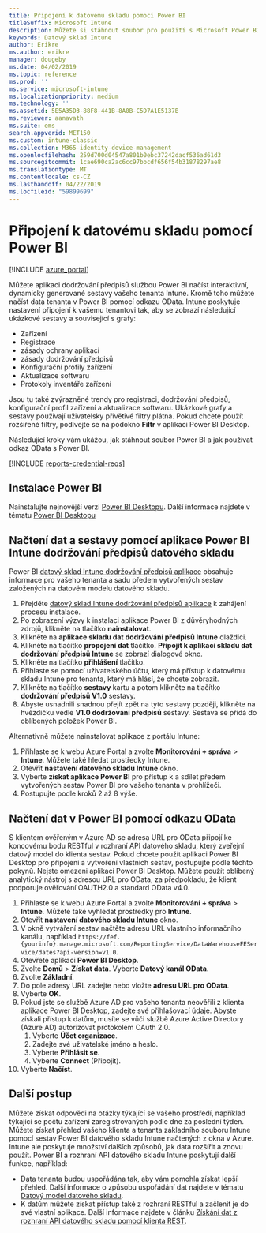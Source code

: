 ```yaml
---
title: Připojení k datovému skladu pomocí Power BI
titleSuffix: Microsoft Intune
description: Můžete si stáhnout soubor pro použití s Microsoft Power BI, který vám umožní načíst interaktivní, dynamicky generované sestavy vašeho tenanta Microsoft Intune.
keywords: Datový sklad Intune
author: Erikre
ms.author: erikre
manager: dougeby
ms.date: 04/02/2019
ms.topic: reference
ms.prod: ''
ms.service: microsoft-intune
ms.localizationpriority: medium
ms.technology: ''
ms.assetid: 5E5A35D3-88F8-441B-8A0B-C5D7A1E5137B
ms.reviewer: aanavath
ms.suite: ems
search.appverid: MET150
ms.custom: intune-classic
ms.collection: M365-identity-device-management
ms.openlocfilehash: 259d700d04547a801b0ebc37242dacf536ad61d3
ms.sourcegitcommit: 1cae690ca2ac6cc97bbcdf656f54b31878297ae8
ms.translationtype: MT
ms.contentlocale: cs-CZ
ms.lasthandoff: 04/22/2019
ms.locfileid: "59899699"
---
```

# <a name="connect-to-the-data-warehouse-with-power-bi"></a>Připojení k datovému skladu pomocí Power BI

[!INCLUDE [azure_portal](./includes/azure_portal.md)]

Můžete aplikaci dodržování předpisů službou Power BI načíst interaktivní, dynamicky generované sestavy vašeho tenanta Intune. Kromě toho můžete načíst data tenanta v Power BI pomocí odkazu OData. Intune poskytuje nastavení připojení k vašemu tenantovi tak, aby se zobrazí následující ukázkové sestavy a související s grafy:  

  -  Zařízení
  -  Registrace
  -  zásady ochrany aplikací
  -  zásady dodržování předpisů
  -  Konfigurační profily zařízení
  -  Aktualizace softwaru
  -  Protokoly inventáře zařízení

Jsou tu také zvýrazněné trendy pro registraci, dodržování předpisů, konfigurační profil zařízení a aktualizace softwaru. Ukázkové grafy a sestavy používají uživatelsky přívětivé filtry plátna. Pokud chcete použít rozšířené filtry, podívejte se na podokno **Filtr** v aplikaci Power BI Desktop.

Následující kroky vám ukážou, jak stáhnout soubor Power BI a jak používat odkaz OData s Power BI.

[!INCLUDE [reports-credential-reqs](./includes/reports-credential-reqs.md)]

## <a name="install-power-bi"></a>Instalace Power BI

Nainstalujte nejnovější verzi [Power BI Desktopu](https://aka.ms/intune/datawarehouseapi/installpowerbi). Další informace najdete v tématu [Power BI Desktopu](https://powerbi.microsoft.com/desktop)

## <a name="load-the-data-and-reports-using-the-power-bi-intune-compliance-data-warehouse-app"></a>Načtení dat a sestavy pomocí aplikace Power BI Intune dodržování předpisů datového skladu

Power BI [datový sklad Intune dodržování předpisů aplikace](https://aka.ms/intune/datawarehouseapi/getpowerbiapp) obsahuje informace pro vašeho tenanta a sadu předem vytvořených sestav založených na datovém modelu datového skladu.

1.  Přejděte [datový sklad Intune dodržování předpisů aplikace](https://aka.ms/intune/datawarehouseapi/getpowerbiapp) k zahájení procesu instalace.
2.  Po zobrazení výzvy k instalaci aplikace Power BI z důvěryhodných zdrojů, klikněte na tlačítko **nainstalovat**.
3.  Klikněte na **aplikace skladu dat dodržování předpisů Intune** dlaždici.
4.  Klikněte na tlačítko **propojení dat** tlačítko. 
    **Připojit k aplikaci skladu dat dodržování předpisů Intune** se zobrazí dialogové okno.
5.  Klikněte na tlačítko **přihlášení** tlačítko.
6.  Přihlaste se pomocí uživatelského účtu, který má přístup k datovému skladu Intune pro tenanta, který má hlásí, že chcete zobrazit. 
7.  Klikněte na tlačítko **sestavy** kartu a potom klikněte na tlačítko **dodržování předpisů V1.0** sestavy.
8.  Abyste usnadnili snadnou přejít zpět na tyto sestavy později, klikněte na hvězdičku vedle **V1.0 dodržování předpisů** sestavy. Sestava se přidá do oblíbených položek Power BI.

Alternativně můžete nainstalovat aplikace z portálu Intune:

1.  Přihlaste se k webu Azure Portal a zvolte **Monitorování + správa** > **Intune**. Můžete také hledat prostředky Intune.
2.  Otevřít **nastavení datového skladu Intune** okno.
3.  Vyberte **získat aplikace Power BI** pro přístup k a sdílet předem vytvořených sestav Power BI pro vašeho tenanta v prohlížeči.
4.  Postupujte podle kroků 2 až 8 výše.

## <a name="load-the-data-in-power-bi-using-the-odata-link"></a>Načtení dat v Power BI pomocí odkazu OData

S klientem ověřeným v Azure AD se adresa URL pro OData připojí ke koncovému bodu RESTful v rozhraní API datového skladu, který zveřejní datový model do klienta sestav. Pokud chcete použít aplikaci Power BI Desktop pro připojení a vytvoření vlastních sestav, postupujte podle těchto pokynů. Nejste omezeni aplikací Power BI Desktop. Můžete použít oblíbený analytický nástroj s adresou URL pro OData, za předpokladu, že klient podporuje ověřování OAUTH2.0 a standard OData v4.0.

1.  Přihlaste se k webu Azure Portal a zvolte **Monitorování + správa** > **Intune**. Můžete také vyhledat prostředky pro **Intune**.  
2.  Otevřít **nastavení datového skladu Intune** okno.
3. V okně vytváření sestav načtěte adresu URL vlastního informačního kanálu, například `https://fef.{yourinfo}.manage.microsoft.com/ReportingService/DataWarehouseFEService/dates?api-version=v1.0`.
4. Otevřete aplikaci **Power BI Desktop**.
5. Zvolte **Domů** > **Získat data**. Vyberte **Datový kanál OData**.
6. Zvolte **Základní**.
7. Do pole adresy URL zadejte nebo vložte **adresu URL pro OData**.
8. Vyberte **OK**.
9. Pokud jste se službě Azure AD pro vašeho tenanta neověřili z klienta aplikace Power BI Desktop, zadejte své přihlašovací údaje. Abyste získali přístup k datům, musíte se vůči službě Azure Active Directory (Azure AD) autorizovat protokolem OAuth 2.0.  
    1.  Vyberte **Účet organizace**.  
    2.  Zadejte své uživatelské jméno a heslo.  
    3.  Vyberte **Přihlásit se**.  
    4.  Vyberte **Connect** (Připojit).  
10. Vyberte **Načíst**.

## <a name="next-steps"></a>Další postup

Můžete získat odpovědi na otázky týkající se vašeho prostředí, například týkající se počtu zařízení zaregistrovaných podle dne za poslední týden. Můžete získat přehled vašeho klienta a tenanta základního souboru Intune pomocí sestav Power BI datového skladu Intune načtených z okna v Azure. Intune ale poskytuje množství dalších způsobů, jak data rozšířit a znovu použít. Power BI a rozhraní API datového skladu Intune poskytují další funkce, například:

<!-- -  You can use Power BI Desktop to create additional report types with your data. For example, you could create a custom chart representing the ratio of device manufactures in your enterprise. For more information about creating custom reports with Power BI and the Intune Data Warehouse, see `BLOG POST ON POWER BI`. -->
 -  Data tenanta budou uspořádána tak, aby vám pomohla získat lepší přehled. Další informace o způsobu uspořádání dat najdete v tématu [Datový model datového skladu](reports-ref-data-model.md).
 -  K datům můžete získat přístup také z rozhraní RESTful a začlenit je do své vlastní aplikace. Další informace najdete v článku [Získání dat z rozhraní API datového skladu pomocí klienta REST](reports-proc-data-rest.md).
